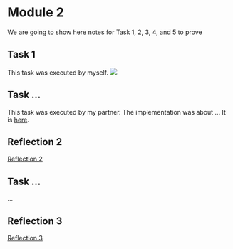 # Module 2

We are going to show here notes for Task 1, 2, 3, 4, and 5 to prove

## Task 1

This task was executed by myself.
![](Module02/pictures/IMG_9624.jpg)


## Task ...

This task was executed by my partner. The implementation was about ... 
It is [here](https://github.com/partner/iot-portfolio/Module02/Readme.md#task-2).

## Reflection 2
[Reflection 2](../Reflections/ref02.md)

## Task ...

...

## Reflection 3
[Reflection 3](../Reflections/ref03.md)


